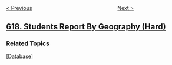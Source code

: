 <!--|This file generated by command(leetcode description); DO NOT EDIT.    |-->
<!--+----------------------------------------------------------------------+-->
<!--|@author    openset <openset.wang@gmail.com>                           |-->
<!--|@link      https://github.com/openset                                 |-->
<!--|@home      https://github.com/openset/leetcode                        |-->
<!--+----------------------------------------------------------------------+-->

[< Previous](../merge-two-binary-trees "Merge Two Binary Trees")
　　　　　　　　　　　　　　　　
[Next >](../biggest-single-number "Biggest Single Number")

## [618. Students Report By Geography (Hard)](https://leetcode.com/problems/students-report-by-geography "学生地理信息报告")



### Related Topics
  [[Database](../../tag/database/README.md)]
